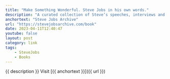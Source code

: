 ```yaml
---
title: "Make Something Wonderful. Steve Jobs in his own words."
description: "A curated collection of Steve’s speeches, interviews and correspondence, _Make Something Wonderful_ offers an unparalleled window into how one of the world’s most creative entrepreneurs approached his life and work."
anchortext: "Steve Jobs Archive"
url: "https://stevejobsarchive.com/book"
date: 2023-04-11T12:40:47
youtube: false
layout: post
category: link
tags:
    - SteveJobs
    - Books
---
```

{{ description }} Visit [{{ anchortext }}]({{ url }})